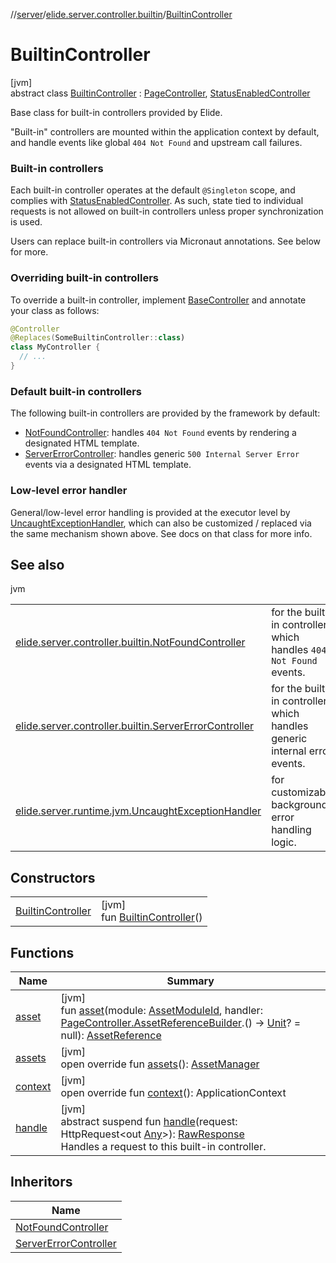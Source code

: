 //[server](../../../index.md)/[elide.server.controller.builtin](../index.md)/[BuiltinController](index.md)

# BuiltinController

[jvm]\
abstract class [BuiltinController](index.md) : [PageController](../../elide.server.controller/-page-controller/index.md), [StatusEnabledController](../../elide.server.controller/-status-enabled-controller/index.md)

Base class for built-in controllers provided by Elide.

&quot;Built-in&quot; controllers are mounted within the application context by default, and handle events like global `404 Not Found` and upstream call failures.

###  Built-in controllers

Each built-in controller operates at the default `@Singleton` scope, and complies with [StatusEnabledController](../../elide.server.controller/-status-enabled-controller/index.md). As such, state tied to individual requests is not allowed on built-in controllers unless proper synchronization is used.

Users can replace built-in controllers via Micronaut annotations. See below for more.

###  Overriding built-in controllers

To override a built-in controller, implement [BaseController](../../elide.server.controller/-base-controller/index.md) and annotate your class as follows:

```kotlin
@Controller
@Replaces(SomeBuiltinController::class)
class MyController {
  // ...
}
```

###  Default built-in controllers

The following built-in controllers are provided by the framework by default:

- 
   [NotFoundController](../-not-found-controller/index.md): handles `404 Not Found` events by rendering a designated HTML template.
- 
   [ServerErrorController](../-server-error-controller/index.md): handles generic `500 Internal Server Error` events via a designated HTML template.

###  Low-level error handler

General/low-level error handling is provided at the executor level by [UncaughtExceptionHandler](../../elide.server.runtime.jvm/-uncaught-exception-handler/index.md), which can also be customized / replaced via the same mechanism shown above. See docs on that class for more info.

## See also

jvm

| | |
|---|---|
| [elide.server.controller.builtin.NotFoundController](../-not-found-controller/index.md) | for the built-in controller which handles `404 Not Found` events. |
| [elide.server.controller.builtin.ServerErrorController](../-server-error-controller/index.md) | for the built-in controller which handles generic internal error events. |
| [elide.server.runtime.jvm.UncaughtExceptionHandler](../../elide.server.runtime.jvm/-uncaught-exception-handler/index.md) | for customizable background error handling logic. |

## Constructors

| | |
|---|---|
| [BuiltinController](-builtin-controller.md) | [jvm]<br>fun [BuiltinController](-builtin-controller.md)() |

## Functions

| Name | Summary |
|---|---|
| [asset](../../elide.server.controller/-page-controller/asset.md) | [jvm]<br>fun [asset](../../elide.server.controller/-page-controller/asset.md)(module: [AssetModuleId](../../elide.server/index.md#-803173189%2FClasslikes%2F-1343588467), handler: [PageController.AssetReferenceBuilder](../../elide.server.controller/-page-controller/-asset-reference-builder/index.md).() -&gt; [Unit](https://kotlinlang.org/api/latest/jvm/stdlib/kotlin/-unit/index.html)? = null): [AssetReference](../../elide.server.assets/-asset-reference/index.md) |
| [assets](../../elide.server.controller/-page-controller/assets.md) | [jvm]<br>open override fun [assets](../../elide.server.controller/-page-controller/assets.md)(): [AssetManager](../../elide.server.assets/-asset-manager/index.md) |
| [context](../../elide.server.controller/-page-controller/context.md) | [jvm]<br>open override fun [context](../../elide.server.controller/-page-controller/context.md)(): ApplicationContext |
| [handle](handle.md) | [jvm]<br>abstract suspend fun [handle](handle.md)(request: HttpRequest&lt;out [Any](https://kotlinlang.org/api/latest/jvm/stdlib/kotlin/-any/index.html)&gt;): [RawResponse](../../elide.server/index.md#852884585%2FClasslikes%2F-1343588467)<br>Handles a request to this built-in controller. |

## Inheritors

| Name |
|---|
| [NotFoundController](../-not-found-controller/index.md) |
| [ServerErrorController](../-server-error-controller/index.md) |
